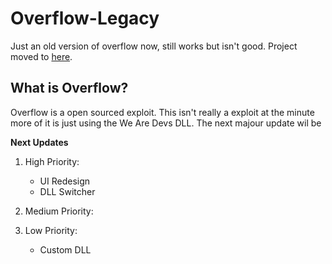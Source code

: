 # Overflow-Legacy
Just an old version of overflow now, still works but isn't good.
Project moved to [here](https://github.com/Stealthr/Overflow).

## What is Overflow?
Overflow is a open sourced exploit. This isn't really a exploit at the minute more of it is just using the We Are Devs DLL. The next majour update wil be

**Next Updates**

1. High Priority:
   - UI Redesign
   - DLL Switcher

2. Medium Priority:

3. Low Priority:
   - Custom DLL








































